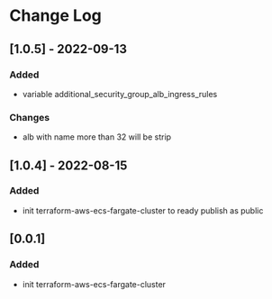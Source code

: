 # Change Log

## [1.0.5] - 2022-09-13

### Added

- variable additional_security_group_alb_ingress_rules

### Changes

- alb with name more than 32 will be strip

## [1.0.4] - 2022-08-15

### Added

- init terraform-aws-ecs-fargate-cluster to ready publish as public

## [0.0.1]

### Added

- init terraform-aws-ecs-fargate-cluster
